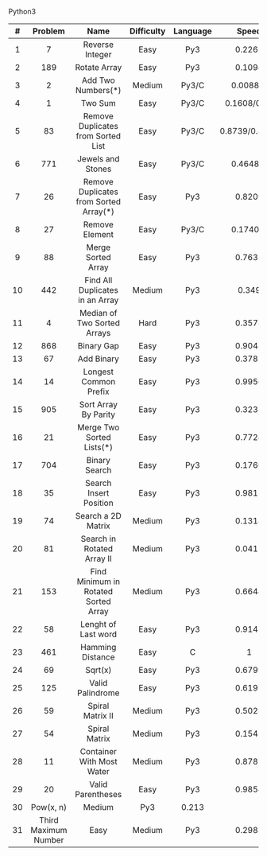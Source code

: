Python3

|#|Problem|Name|Difficulty|Language|Speed|
|:----:|:----:|:----:|:----:|:----:|:----:|
|1|7|Reverse Integer|Easy|Py3|0.2267|
|2|189|Rotate Array|Easy|Py3|0.1094|
|3|2|Add Two Numbers(*)|Medium|Py3/C|0.0088/1|
|4|1|Two Sum|Easy|Py3/C|0.1608/0.19|
|5|83|Remove Duplicates from Sorted List|Easy|Py3/C|0.8739/0.8179|
|6|771|Jewels and Stones|Easy|Py3/C|0.4648/1|
|7|26|Remove Duplicates from Sorted Array(*)|Easy|Py3|0.8209|
|8|27|Remove Element|Easy|Py3/C|0.1740/1|
|9|88|Merge Sorted Array|Easy|Py3|0.7637|
|10|442|Find All Duplicates in an Array|Medium|Py3|0.349|
|11|4|Median of Two Sorted Arrays|Hard|Py3|0.3578|
|12|868|Binary Gap|Easy|Py3|0.9048|
|13|67|Add Binary|Easy|Py3|0.3781|
|14|14|Longest Common Prefix|Easy|Py3|0.9956|
|15|905|Sort Array By Parity|Easy|Py3|0.3232|
|16|21|Merge Two Sorted Lists(*)|Easy|Py3|0.7724|
|17|704|Binary Search|Easy|Py3|0.1760|
|18|35|Search Insert Position|Easy|Py3|0.9817|
|19|74|Search a 2D Matrix|Medium|Py3|0.1318|
|20|81|Search in Rotated Array II|Medium|Py3|0.0412|
|21|153|Find Minimum in Rotated Sorted Array|Medium|Py3|0.6644|
|22|58|Lenght of Last word|Easy|Py3|0.9145|
|23|461|Hamming Distance|Easy|C|1|
|24|69|Sqrt(x)|Easy|Py3|0.6799|
|25|125|Valid Palindrome|Easy|Py3|0.6191|
|26|59|Spiral Matrix II|Medium|Py3|0.5028|
|27|54|Spiral Matrix|Medium|Py3|0.1543|
|28|11|Container With Most Water|Medium|Py3|0.8787|
|29|20|Valid Parentheses|Easy|Py3|0.9854|
|30|Pow(x, n)|Medium|Py3|0.213|
|31|Third Maximum Number|Easy|Medium|Py3|0.2983|